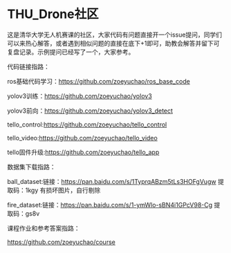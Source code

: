 # THU_Drone社区
这是清华大学无人机赛课的社区，大家代码有问题直接开一个issue提问，同学们可以来热心解答，或者遇到相似问题的直接在底下+1即可，助教会解答并留下可复盘记录。示例提问已经写了一个，大家参考。

代码链接指路：

ros基础代码学习：https://github.com/zoeyuchao/ros_base_code

yolov3训练：https://github.com/zoeyuchao/yolov3

yolov3前向：https://github.com/zoeyuchao/yolov3_detect

tello_control:https://github.com/zoeyuchao/tello_control

tello_video:https://github.com/zoeyuchao/tello_video

tello固件升级:https://github.com/zoeyuchao/tello_app

数据集下载指路：

ball_dataset:链接：https://pan.baidu.com/s/1TyprqABzm5tLs3HOFgVugw  提取码：1kgy 有损坏图片，自行剔除

fire_dataset:链接：https://pan.baidu.com/s/1-ymWlo-sBN4i1GPcV98-Cg  提取码：gs8v 

课程作业和参考答案指路：

https://github.com/zoeyuchao/course


